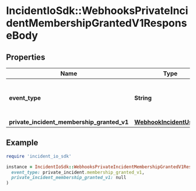 # IncidentIoSdk::WebhooksPrivateIncidentMembershipGrantedV1ResponseBody

## Properties

| Name | Type | Description | Notes |
| ---- | ---- | ----------- | ----- |
| **event_type** | **String** | What type of event is this webhook for? |  |
| **private_incident_membership_granted_v1** | [**WebhookIncidentUserV2**](WebhookIncidentUserV2.md) |  |  |

## Example

```ruby
require 'incident_io_sdk'

instance = IncidentIoSdk::WebhooksPrivateIncidentMembershipGrantedV1ResponseBody.new(
  event_type: private_incident.membership_granted_v1,
  private_incident_membership_granted_v1: null
)
```

